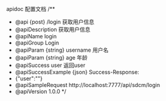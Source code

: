 apidoc 配置文档
/**
 * @api {post} /login 获取用户信息
 * @apiDescription 获取用户信息
 * @apiName login
 * @apiGroup Login
 * @apiParam {string} username 用户名
 * @apiParam {string} age 年龄
 * @apiSuccess  user 返回user
 * @apiSuccessExample {json} Success-Response:
 *  {"user":""}
 * @apiSampleRequest http://localhost:7777/api/sdcm/login
 * @apiVersion 1.0.0
 */
